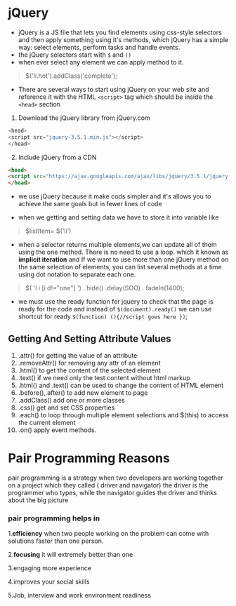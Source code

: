   # jQuery

* jQuery is a JS file that lets you find elements using css-style selectors and then apply something using it's methods, which jQuery has a simple way: select elements, perform tasks and handle events.
* the jQuery selectors start with `$` and `()`
* when ever select any element we can apply method to it.
> $('li.hot').addClass('complete');

* There are several ways to start using jQuery on your web site and reference it with the HTML `<script>` tag which should be inside the `<head>` section
1. Download the jQuery library from jQuery.com
```js
<head>
<script src="jquery-3.5.1.min.js"></script>
</head>
```
2. Include jQuery from a CDN
```html
<head>
<script src="https://ajax.googleapis.com/ajax/libs/jquery/3.5.1/jquery.min.js"></script>
</head>
```
* we use jQuery because it make cods simpler and it's allows you to achieve
the same goals but in fewer lines of code

*  when we getting and setting data we have to store it into variable like
> $listItem= $('li')

* when a selector returns multiple elements,we can update all of them using the one method. There is no need to use a loop. which it known as **implicit iteration** and If we want to use more than one jQuery method on the same selection of elements, you can list several methods at a time using dot notation to separate each one.
> $( 'l i [i d!="one"] ') . hide() .delay(SOO) . fadeln(1400);

* we must use the ready function for jquery to check that the page is ready for the code and instead of `$(document).ready()` we can use shortcut for ready `$(function) (){//script goes here })`;

## Getting And Setting Attribute Values
1. .attr() for getting the value of an attribute 
2. .removeAttr() for removing any attr of an element
3. .html() to get the content of the selected element
4. .text() if we need only the test content without html markup 
5. .html() and .text() can be used to change the content of HTML element
6. .before(),.after() to add new element to page
7. .addClass() add one or more classes
8.  .css() get and set CSS properties
9.  .each() to loop through multiple element selections and $(this) to access the current element
10. .on() apply event methods.


# Pair Programming Reasons

pair programming is a strategy when two developers are working together on a project which they called ( driver and navigator)  the driver is the programmer who types, while the navigator guides the driver and thinks about the big picture

### pair programming helps in
1.**efficiency** when two people working on the problem can come with solutions faster than one person.

2.**focusing** it will extremely better than one 

3.engaging more experience

4.improves your social skills 

5.Job, interview and work environment readiness